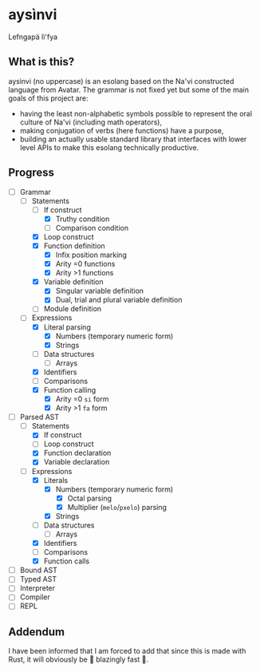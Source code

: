 # aysìnvi
Lefngapä lì'fya

## What is this?
aysìnvi (no uppercase) is an esolang based on the Na'vi constructed language from Avatar.
The grammar is not fixed yet but some of the main goals of this project are:
 - having the least non-alphabetic symbols possible to represent the oral culture of Na'vi (including math operators),
 - making conjugation of verbs (here functions) have a purpose,
 - building an actually usable standard library that interfaces with lower level APIs to make this esolang technically productive.

## Progress
 - [ ] Grammar
   - [ ] Statements
     - [ ] If construct
       - [x] Truthy condition
       - [ ] Comparison condition 
     - [x] Loop construct
     - [x] Function definition
       - [x] Infix position marking
       - [x] Arity =0 functions
       - [x] Arity >1 functions
     - [x] Variable definition
       - [x] Singular variable definition
       - [x] Dual, trial and plural variable definition
     - [ ] Module definition
   - [ ] Expressions
     - [x] Literal parsing
       - [x] Numbers (temporary numeric form)
       - [x] Strings
     - [ ] Data structures
       - [ ] Arrays
     - [x] Identifiers
     - [ ] Comparisons
     - [x] Function calling
       - [x] Arity =0 `si` form
       - [x] Arity >1 `fa` form
 - [ ] Parsed AST
   - [ ] Statements
     - [x] If construct
     - [ ] Loop construct
     - [x] Function declaration
     - [x] Variable declaration
   - [ ] Expressions
     - [x] Literals
       - [x] Numbers (temporary numeric form)
         - [x] Octal parsing
         - [x] Multiplier (`melo`/`pxelo`) parsing
       - [x] Strings
     - [ ] Data structures
       - [ ] Arrays
     - [x] Identifiers
     - [ ] Comparisons
     - [x] Function calls
 - [ ] Bound AST
 - [ ] Typed AST
 - [ ] Interpreter
 - [ ] Compiler
 - [ ] REPL

## Addendum
I have been informed that I am forced to add that since this is made with Rust, it will obviously be 🚀 blazingly fast 🚀.
